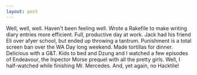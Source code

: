 ```yaml
---
layout: post
---
```


Well, well, well. Haven't been feeling well. Wrote a Rakefile to make writing
diary entries more efficient. Full, productive day at work. Jack had his friend
Eli over afyer school, but ended up throwing a tantrum. Punishment is a total
screen ban over the WA Day long weekend. Made tortillas for dinner. Delicious
with a G&T. Kids to bed and Dzung and I watched a few episodes of Endeavour, the
Inpector Morse prequel with all the pretty girls. Well, I half-watched while
finishing Mr. Mercedes. And, yet again, no Hacktile!
